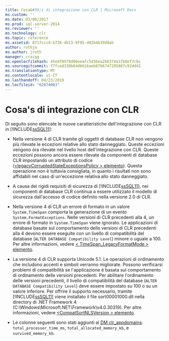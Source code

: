 ```yaml
---
title: Cosa&#39;s di integrazione con CLR | Microsoft Docs
ms.custom: ''
ms.date: 03/06/2017
ms.prod: sql-server-2014
ms.reviewer: ''
ms.technology: clr
ms.topic: reference
ms.assetid: 871fcccd-b726-4b13-9f95-d02b4b39d8ab
author: rothja
ms.author: jroth
manager: craigg
ms.openlocfilehash: 45e4f0578d06eeafc545bea2b6374a37b8ef7cbc
ms.sourcegitcommit: f7fced330b64d6616aeb8766747295807c92dd41
ms.translationtype: MT
ms.contentlocale: it-IT
ms.lasthandoff: 04/23/2019
ms.locfileid: "62874063"
---
```

# <a name="what39s-new-in-clr-integration"></a>Cosa&#39;s di integrazione con CLR
  Di seguito sono elencate le nuove caratteristiche dell'integrazione con CLR in [!INCLUDE[ssSQL11](../../../includes/sssql11-md.md)]:  
  
-   Nella versione 4 di CLR tramite gli oggetti di database CLR non vengono più rilevate le eccezioni relative allo stato danneggiato. Queste eccezioni vengono ora rilevate nel livello host dell'integrazione con CLR. Queste eccezioni possono ancora essere rilevate da componenti di database CLR impostando un attributo di codice ([\<legacyCorruptedStateExceptionsPolicy > elemento](https://go.microsoft.com/fwlink/?LinkId=204954)). Questa operazione non è tuttavia consigliata, in quanto i risultati non sono affidabili nel caso di un'eccezione relativa allo stato danneggiato.  
  
-   A causa dei rigidi requisiti di sicurezza di [!INCLUDE[ssSQL11](../../../includes/sssql11-md.md)], nei componenti di database CLR continua a essere utilizzato il modello di sicurezza dall'accesso di codice definito nella versione 2.0 di CLR.  
  
-   Nella versione 4 di CLR un errore di formato in un valore `System.TimeSpan` comporta la generazione di un evento `System.FormatExceptions`. Nelle versioni di CLR precedenti alla 4, un errore di formato in `System.TimeSpan` viene ignorato. Le applicazioni di database basate sul comportamento delle versioni di CLR precedenti alla 4 devono essere eseguite con un livello di compatibilità del database (`ALTER DATABASE Compatibility Level`) minore o uguale a 100. Per altre informazioni, vedere [< TimeSpan_LegacyFormatMode > elemento](https://go.microsoft.com/fwlink/?LinkId=205109).  
  
-   La versione 4 di CLR supporta Unicode 5.1. Le operazioni di ordinamento che includono accenti e simboli verranno migliorate. Possono verificarsi problemi di compatibilità se l'applicazione è basata sul comportamento di ordinamento delle versioni precedenti. Per abilitare l'ordinamento delle versioni precedenti, il livello di compatibilità del database (`ALTER DATABASE Compatibility Level`) deve essere impostato su 100 o su un valore inferiore. Per offrire il supporto necessario, tramite [!INCLUDE[ssSQL11](../../../includes/sssql11-md.md)] viene installato il file sort00001000.dll nella directory di .NET Framework 4 (C:\Windows\Microsoft.NET\Framework\v4.0.30319). Per altre informazioni, vedere [ \<CompatSortNLSVersion > elemento](https://go.microsoft.com/fwlink/?LinkId=205110).  
  
-   Le colonne seguenti sono stati aggiunti al [DM clr_appdomains](/sql/relational-databases/system-dynamic-management-views/sys-dm-clr-appdomains-transact-sql): `total_processor_time_ms`, `total_allocated_memory_kb`, e `survived_memory_kb`.  
  
  
